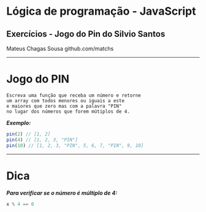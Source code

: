 Lógica de programação - JavaScript
===

## Exercícios - Jogo do Pin do Silvio Santos


Mateus Chagas Sousa
github.com/matchs

---
# Jogo do PIN

```
Escreva uma função que receba um número e retorne
um array com todos menores ou iguais a este
e maiores que zero mas com a palavra "PIN" 
no lugar dos números que forem mútiplos de 4.
```

***Exemplo:***
```javascript
pin(2) // [1, 2]
pin(4) // [1, 2, 3, "PIN"]
pin(10) // [1, 2, 3, "PIN", 5, 6, 7, "PIN", 9, 10]
```
---
# Dica


***Para verificar se o número é múltiplo de 4:***
```javascript
x % 4 == 0
```